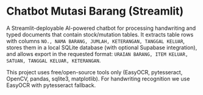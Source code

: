 # Chatbot Mutasi Barang (Streamlit)


A Streamlit-deployable AI-powered chatbot for processing handwriting and typed documents that contain stock/mutation tables. It extracts table rows with columns `NO., NAMA BARANG, JUMLAH, KETERANGAN, TANGGAL KELUAR`, stores them in a local SQLite database (with optional Supabase integration), and allows export in the requested format:
`URAIAN BARANG, ITEM KELUAR, SATUAN, TANGGAL KELUAR, KETERANGAN`.


This project uses free/open-source tools only (EasyOCR, pytesseract, OpenCV, pandas, sqlite3, matplotlib). For handwriting recognition we use EasyOCR with pytesseract fallback.